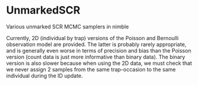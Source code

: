 # UnmarkedSCR
Various unmarked SCR MCMC samplers in nimble

Currently, 2D (individual by trap) versions of the Poisson and Bernoulli observation model are provided. The latter is probably rarely appropriate, and is generally even worse in terms of precision and bias than the Poisson version (count data is just more informative than binary data). The binary version is also slower because when using the 2D data, we must check that we never assign 2 samples from the same trap-occasion to the same individual during the ID update.